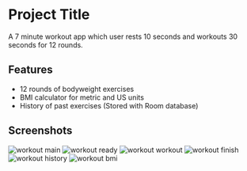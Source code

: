 
# Project Title

A 7 minute workout app which user rests 10 seconds and workouts 30 seconds for 12 rounds.

## Features

- 12 rounds of bodyweight exercises
- BMI calculator for metric and US units
- History of past exercises (Stored with Room database)
## Screenshots

![workout main](https://user-images.githubusercontent.com/101017069/202830112-f983fb41-a51b-405b-923e-11bffb4a2c72.PNG)
![workout ready](https://user-images.githubusercontent.com/101017069/202830115-03184d58-e0d3-4faf-82f1-30ad2f57ac9b.PNG)
![workout workout](https://user-images.githubusercontent.com/101017069/202830116-7506b052-188b-42d5-a689-9ff9350c01c6.PNG)
![workout finish](https://user-images.githubusercontent.com/101017069/202830119-55d0471f-320e-4afa-9f21-0bb5ce9f49d1.PNG)
![workout history](https://user-images.githubusercontent.com/101017069/202830120-029ffa47-c297-4696-b963-ac388e182038.PNG)
![workout bmi](https://user-images.githubusercontent.com/101017069/202830118-1371cb50-ccb9-473a-aa7d-8a8ec160c484.PNG)
